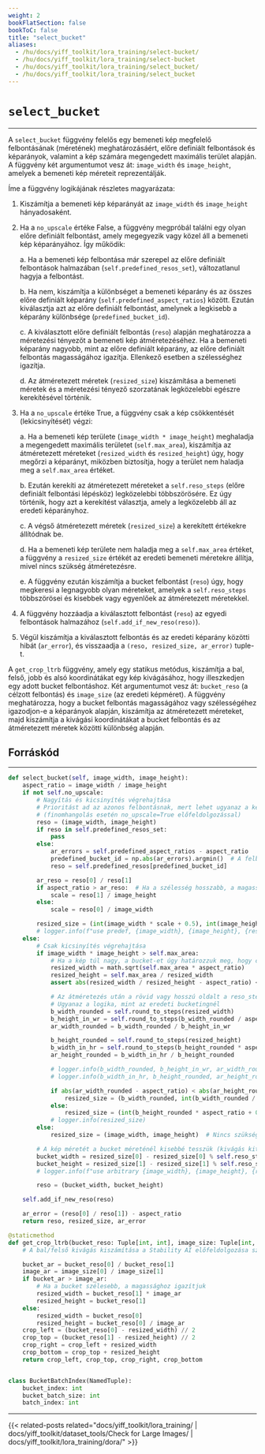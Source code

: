 ```yaml
---
weight: 2
bookFlatSection: false
bookToC: false
title: "select_bucket"
aliases:
  - /hu/docs/yiff_toolkit/lora_training/select-bucket/
  - /hu/docs/yiff_toolkit/lora_training/select-bucket
  - /hu/docs/yiff_toolkit/lora_training/select_bucket/
  - /hu/docs/yiff_toolkit/lora_training/select_bucket
---
```


<!--markdownlint-disable MD025 -->

# `select_bucket`

---

A `select_bucket` függvény felelős egy bemeneti kép megfelelő felbontásának (méretének) meghatározásáért, előre definiált felbontások és képarányok, valamint a kép számára megengedett maximális terület alapján. A függvény két argumentumot vesz át: `image_width` és `image_height`, amelyek a bemeneti kép méreteit reprezentálják.

Íme a függvény logikájának részletes magyarázata:

1. Kiszámítja a bemeneti kép képarányát az `image_width` és `image_height` hányadosaként.

2. Ha a `no_upscale` értéke False, a függvény megpróbál találni egy olyan előre definiált felbontást, amely megegyezik vagy közel áll a bemeneti kép képarányához. Így működik:

   a. Ha a bemeneti kép felbontása már szerepel az előre definiált felbontások halmazában (`self.predefined_resos_set`), változatlanul hagyja a felbontást.

   b. Ha nem, kiszámítja a különbséget a bemeneti képarány és az összes előre definiált képarány (`self.predefined_aspect_ratios`) között. Ezután kiválasztja azt az előre definiált felbontást, amelynek a legkisebb a képarány különbsége (`predefined_bucket_id`).

   c. A kiválasztott előre definiált felbontás (`reso`) alapján meghatározza a méretezési tényezőt a bemeneti kép átméretezéséhez. Ha a bemeneti képarány nagyobb, mint az előre definiált képarány, az előre definiált felbontás magasságához igazítja. Ellenkező esetben a szélességhez igazítja.

   d. Az átméretezett méretek (`resized_size`) kiszámítása a bemeneti méretek és a méretezési tényező szorzatának legközelebbi egészre kerekítésével történik.

3. Ha a `no_upscale` értéke True, a függvény csak a kép csökkentését (lekicsinyítését) végzi:

   a. Ha a bemeneti kép területe (`image_width * image_height`) meghaladja a megengedett maximális területet (`self.max_area`), kiszámítja az átméretezett méreteket (`resized_width` és `resized_height`) úgy, hogy megőrzi a képarányt, miközben biztosítja, hogy a terület nem haladja meg a `self.max_area` értéket.

   b. Ezután kerekíti az átméretezett méreteket a `self.reso_steps` (előre definiált felbontási lépésköz) legközelebbi többszörösére. Ez úgy történik, hogy azt a kerekítést választja, amely a legközelebb áll az eredeti képarányhoz.

   c. A végső átméretezett méretek (`resized_size`) a kerekített értékekre állítódnak be.

   d. Ha a bemeneti kép területe nem haladja meg a `self.max_area` értéket, a függvény a `resized_size` értékét az eredeti bemeneti méretekre állítja, mivel nincs szükség átméretezésre.

   e. A függvény ezután kiszámítja a bucket felbontást (`reso`) úgy, hogy megkeresi a legnagyobb olyan méreteket, amelyek a `self.reso_steps` többszörösei és kisebbek vagy egyenlőek az átméretezett méretekkel.

4. A függvény hozzáadja a kiválasztott felbontást (`reso`) az egyedi felbontások halmazához (`self.add_if_new_reso(reso)`).

5. Végül kiszámítja a kiválasztott felbontás és az eredeti képarány közötti hibát (`ar_error`), és visszaadja a `(reso, resized_size, ar_error)` tuple-t.

A `get_crop_ltrb` függvény, amely egy statikus metódus, kiszámítja a bal, felső, jobb és alsó koordinátákat egy kép kivágásához, hogy illeszkedjen egy adott bucket felbontáshoz. Két argumentumot vesz át: `bucket_reso` (a célzott felbontás) és `image_size` (az eredeti képméret). A függvény meghatározza, hogy a bucket felbontás magasságához vagy szélességéhez igazodjon-e a képarányok alapján, kiszámítja az átméretezett méreteket, majd kiszámítja a kivágási koordinátákat a bucket felbontás és az átméretezett méretek közötti különbség alapján.

## Forráskód

---

```python
def select_bucket(self, image_width, image_height):
    aspect_ratio = image_width / image_height
    if not self.no_upscale:
        # Nagyítás és kicsinyítés végrehajtása
        # Prioritást ad az azonos felbontásnak, mert lehet ugyanaz a képarány
        # (finomhangolás esetén no_upscale=True előfeldolgozással)
        reso = (image_width, image_height)
        if reso in self.predefined_resos_set:
            pass
        else:
            ar_errors = self.predefined_aspect_ratios - aspect_ratio
            predefined_bucket_id = np.abs(ar_errors).argmin()  # A felbontáson kívül a legkisebb képarány hibával rendelkező
            reso = self.predefined_resos[predefined_bucket_id]

        ar_reso = reso[0] / reso[1]
        if aspect_ratio > ar_reso:  # Ha a szélesség hosszabb, a magassághoz igazítjuk
            scale = reso[1] / image_height
        else:
            scale = reso[0] / image_width

        resized_size = (int(image_width * scale + 0.5), int(image_height * scale + 0.5))
        # logger.info(f"use predef, {image_width}, {image_height}, {reso}, {resized_size}")
    else:
        # Csak kicsinyítés végrehajtása
        if image_width * image_height > self.max_area:
            # Ha a kép túl nagy, a bucket-et úgy határozzuk meg, hogy csökkentjük a képarányt megtartva
            resized_width = math.sqrt(self.max_area * aspect_ratio)
            resized_height = self.max_area / resized_width
            assert abs(resized_width / resized_height - aspect_ratio) < 1e-2, "a képarány illegális"

            # Az átméretezés után a rövid vagy hosszú oldalt a reso_steps többszörösévé tesszük: azt választjuk, amelyiknek kisebb a képarány különbsége
            # Ugyanaz a logika, mint az eredeti bucketingnél
            b_width_rounded = self.round_to_steps(resized_width)
            b_height_in_wr = self.round_to_steps(b_width_rounded / aspect_ratio)
            ar_width_rounded = b_width_rounded / b_height_in_wr

            b_height_rounded = self.round_to_steps(resized_height)
            b_width_in_hr = self.round_to_steps(b_height_rounded * aspect_ratio)
            ar_height_rounded = b_width_in_hr / b_height_rounded

            # logger.info(b_width_rounded, b_height_in_wr, ar_width_rounded)
            # logger.info(b_width_in_hr, b_height_rounded, ar_height_rounded)

            if abs(ar_width_rounded - aspect_ratio) < abs(ar_height_rounded - aspect_ratio):
                resized_size = (b_width_rounded, int(b_width_rounded / aspect_ratio + 0.5))
            else:
                resized_size = (int(b_height_rounded * aspect_ratio + 0.5), b_height_rounded)
            # logger.info(resized_size)
        else:
            resized_size = (image_width, image_height)  # Nincs szükség átméretezésre

        # A kép méretét a bucket méreténél kisebbé tesszük (kivágás kitöltés nélkül)
        bucket_width = resized_size[0] - resized_size[0] % self.reso_steps
        bucket_height = resized_size[1] - resized_size[1] % self.reso_steps
        # logger.info(f"use arbitrary {image_width}, {image_height}, {resized_size}, {bucket_width}, {bucket_height}")

        reso = (bucket_width, bucket_height)

    self.add_if_new_reso(reso)

    ar_error = (reso[0] / reso[1]) - aspect_ratio
    return reso, resized_size, ar_error

@staticmethod
def get_crop_ltrb(bucket_reso: Tuple[int, int], image_size: Tuple[int, int]):
    # A bal/felső kivágás kiszámítása a Stability AI előfeldolgozása szerint. A jobb oldali kivágás a tükrözési augmentációhoz számítódik.

    bucket_ar = bucket_reso[0] / bucket_reso[1]
    image_ar = image_size[0] / image_size[1]
    if bucket_ar > image_ar:
        # Ha a bucket szélesebb, a magassághoz igazítjuk
        resized_width = bucket_reso[1] * image_ar
        resized_height = bucket_reso[1]
    else:
        resized_width = bucket_reso[0]
        resized_height = bucket_reso[0] / image_ar
    crop_left = (bucket_reso[0] - resized_width) // 2
    crop_top = (bucket_reso[1] - resized_height) // 2
    crop_right = crop_left + resized_width
    crop_bottom = crop_top + resized_height
    return crop_left, crop_top, crop_right, crop_bottom


class BucketBatchIndex(NamedTuple):
    bucket_index: int
    bucket_batch_size: int
    batch_index: int
```

---

{{< related-posts related="docs/yiff_toolkit/lora_training/ | docs/yiff_toolkit/dataset_tools/Check for Large Images/ | docs/yiff_toolkit/lora_training/dora/" >}}
